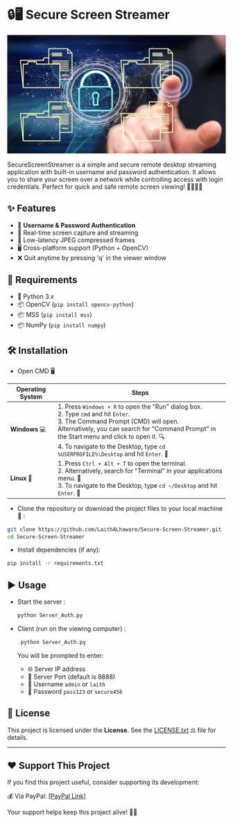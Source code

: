 # 🔒🖥️ Secure Screen Streamer

![Alt Text](Main.png)

SecureScreenStreamer is a simple and secure remote desktop streaming application with built-in username and password authentication. It allows you to share your screen over a network while controlling access with login credentials. Perfect for quick and safe remote screen viewing! 👨‍💻👩‍💻


## ✨ Features

- 🔐 **Username & Password Authentication**  
- 📸 Real-time screen capture and streaming  
- 🚀 Low-latency JPEG compressed frames  
- 🖥️ Cross-platform support (Python + OpenCV)  
- ❌ Quit anytime by pressing 'q' in the viewer window  

## 🔧 Requirements
- 🐍 Python 3.x  
- 📦 OpenCV (`pip install opencv-python`)
- 📦 MSS (`pip install mss`)
- 📦 NumPy (`pip install numpy`)

  

## 🛠 Installation

- Open CMD 🖥️


| **Operating System** | **Steps**                                                                                                                   |
|----------------------|-----------------------------------------------------------------------------------------------------------------------------|
| **Windows** 💻        | 1. Press `Windows + R` to open the "Run" dialog box. <br> 2. Type `cmd` and hit `Enter`. <br> 3. The Command Prompt (CMD) will open. <br> Alternatively, you can search for "Command Prompt" in the Start menu and click to open it. 🔍 <br> 4. To navigate to the Desktop, type `cd %USERPROFILE%\Desktop` and hit `Enter`. 📂        |
| **Linux** 🐧          | 1. Press `Ctrl + Alt + T` to open the terminal. <br> 2. Alternatively, search for "Terminal" in your applications menu. 💨 <br> 3. To navigate to the Desktop, type `cd ~/Desktop` and hit `Enter`. 📂        |


- Clone the repository or download the project files to your local machine 📂  :
```bash
git clone https://github.com/LaithALhaware/Secure-Screen-Streamer.git
cd Secure-Screen-Streamer
```

- Install dependencies (if any):

```bash
pip install -r requirements.txt
```

## ▶️ Usage
- Start the server :
   ```bash
   python Server_Auth.py
   ```

- Client (run on the viewing computer) :
  ```bash
   python Server_Auth.py
   ```

   You will be prompted to enter:

   - 🌐 Server IP address 
   - 🔌 Server Port (default is 8888) 
   - 👤 Username `admin` or `laith` 
   - 🔑 Password `pass123` or `secure456` 



## 📝 License
This project is licensed under the **License**. See the [LICENSE.txt](LICENSE.txt) ⚖️ file for details.

---
## ❤️ Support This Project
If you find this project useful, consider supporting its development:

💰 Via PayPal: [[PayPal Link](https://www.paypal.com/ncp/payment/KC9EETJDVZQHG)]

Your support helps keep this project alive! 🚀🔥

